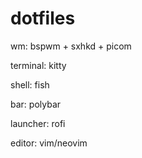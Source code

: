 # dotfiles

wm: bspwm + sxhkd + picom

terminal: kitty

shell: fish

bar: polybar

launcher: rofi

editor: vim/neovim
